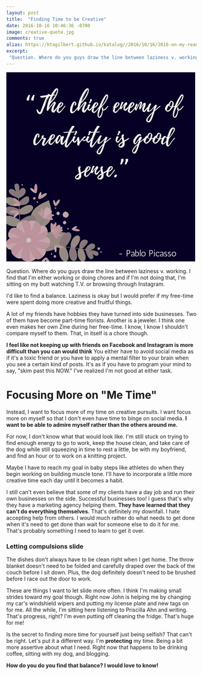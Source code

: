```yaml
---
layout: post
title:  "Finding Time to be Creative"
date: 2016-10-16 10:46:36 -0700
image: creative-quote.jpg
comments: true
alias: https://ktagilbert.github.io/katalog//2016/10/16/2016-on-my-reading-list.html
excerpt:
 "Question. Where do you guys draw the line between laziness v. working. I find that I'm either working or doing chores and if I'm not doing that, I'm sitting on my butt watching T.V. or browsing through Instagram."
---
```


![finding time to be creative](/assets/creative-quote.jpg)

Question. Where do you guys draw the line between laziness v. working. I find that I'm either working or doing chores and if I'm not doing that, I'm sitting on my butt watching T.V. or browsing through Instagram.

I'd like to find a balance. Laziness is okay but I would prefer if my free-time were spent doing more creative and fruitful things.

A lot of my friends have hobbies they have turned into side businesses. Two of them have become part-time florists. Another is a jeweler. I think one even makes her own Zine during her free-time. I know, I know I shouldn't compare myself to them. That, in itself is a chore though.

**I feel like not keeping up with friends on Facebook and Instagram is more difficult than you can would think** You either have to avoid social media as if it's a toxic friend or you have to apply a mental filter to your brain when you see a certain kind of posts. It's as if you have to program your mind to say, "skim past this NOW." I've realized I'm not good at either task.

# Focusing More on "Me Time"

Instead, I want to focus more of my time on creative pursuits. I want focus more on myself so that I don't even have time to binge on social media. **I want to be able to admire myself rather than the others around me.**

For now, I don't know what that would look like. I'm still stuck on trying to find enough energy to go to work, keep the house clean, and take care of the dog while still squeezing in time to rest a little, be with my boyfriend, and find an hour or to work on a knitting project.

Maybe I have to reach my goal in baby steps like athletes do when they begin working on building muscle tone. I'll have to incorporate a little more creative time each day until it becomes a habit.

I still can't even believe that some of my clients have a day job and run their own businesses on the side. Successful businesses too! I guess that's why they have a marketing agency helping them. **They have learned that they can't do everything themselves.** That's definitely my downfall. I hate accepting help from others. I would much rather do what needs to get done when it's need to get done than wait for someone else to do it for me. That's probably something I need to learn to get it over.

### Letting compulsions slide

The dishes don't always have to be clean right when I get home. The throw blanket doesn't need to be folded and carefully draped over the back of the couch before I sit down. Plus, the dog definitely doesn't need to be brushed before I race out the door to work.

These are things I want to let slide more often. I think I'm making small strides toward my goal though. Right now John is helping me by changing my car's windshield wipers and putting my license plate and new tags on for me. All the while, I'm sitting here listening to Priscilla Ahn and writing. That's progress, right? I'm even putting off cleaning the fridge. That's huge for me!

Is the secret to finding more time for yourself just being selfish? That can't be right. Let's put it a different way. I'm **protecting** my time. Being a bit more assertive about what I need. Right now that happens to be drinking coffee, sitting with my dog, and blogging.

**How do you do you find that balance? I would love to know!**

